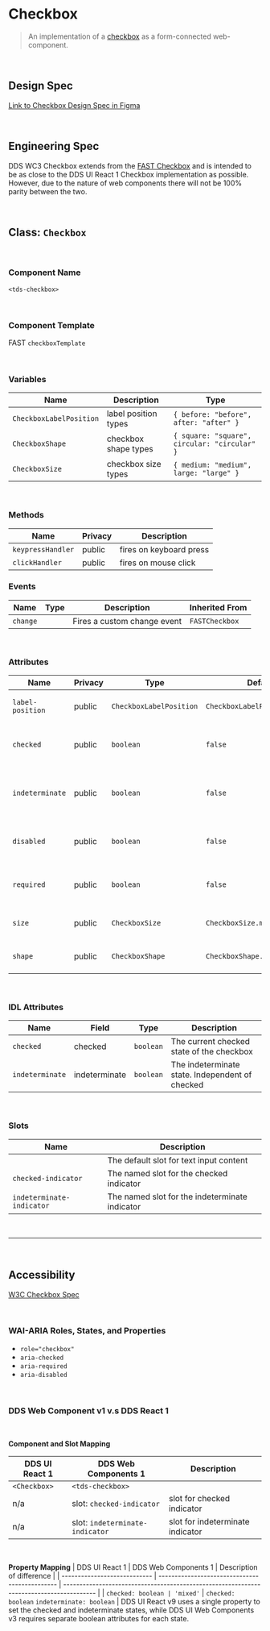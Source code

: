 # Checkbox

> An implementation of a [checkbox](https://w3c.github.io/html-reference/input.checkbox.html) as a form-connected web-component.

<br />

## **Design Spec**

[Link to Checkbox Design Spec in Figma](https://www.figma.com/file/1a1hBVizk7aLH76IvrnPFs/Checkbox?node-id=1666-534&t=Y5ISi4tWguXRFMdP-0)

<br />

## **Engineering Spec**

DDS WC3 Checkbox extends from the [FAST Checkbox](https://explore.fast.design/components/fast-checkbox) and is intended to be as close to the DDS UI React 1 Checkbox implementation as possible. However, due to the nature of web components there will not be 100% parity between the two.

<br />

## Class: `Checkbox`

<br />

### **Component Name**

`<tds-checkbox>`

<br />

### **Component Template**

FAST `checkboxTemplate`

<br />

### **Variables**

| Name                    | Description          | Type                                         |
| ----------------------- | -------------------- | -------------------------------------------- |
| `CheckboxLabelPosition` | label position types | `{ before: "before", after: "after" }`       |
| `CheckboxShape`         | checkbox shape types | `{ square: "square", circular: "circular" }` |
| `CheckboxSize`          | checkbox size types  | `{ medium: "medium", large: "large" }`       |

<br />

### **Methods**

| Name              | Privacy | Description             |
| ----------------- | ------- | ----------------------- |
| `keypressHandler` | public  | fires on keyboard press |
| `clickHandler `   | public  | fires on mouse click    |

### **Events**

| Name     | Type | Description                 | Inherited From |
| -------- | ---- | --------------------------- | -------------- |
| `change` |      | Fires a custom change event | `FASTCheckbox` |

<br />

### **Attributes**

| Name             | Privacy | Type                    | Default                       | Description                                        |
| ---------------- | ------- | ----------------------- | ----------------------------- | -------------------------------------------------- |
| `label-position` | public  | `CheckboxLabelPosition` | `CheckboxLabelPosition.after` | Indicates postion of label                         |
| `checked`        | public  | `boolean`               | `false`                       | Indicates whether input is checked                 |
| `indeterminate`  | public  | `boolean`               | `false`                       | Indicates whether input is initially indeterminate |
| `disabled`       | public  | `boolean`               | `false`                       | Indicates whether input is disabled                |
| `required `      | public  | `boolean`               | `false`                       | Indicates whether input is required                |
| `size`           | public  | `CheckboxSize`          | `CheckboxSize.medium`         | Indicates the size of the checkbox                 |
| `shape`          | public  | `CheckboxShape`         | `CheckboxShape.square`        | Indicates shape of the checkbox                    |

<br />

### **IDL Attributes**

| Name            | Field         | Type      | Description                                     |
| --------------- | ------------- | --------- | ----------------------------------------------- |
| `checked`       | checked       | `boolean` | The current checked state of the checkbox       |
| `indeterminate` | indeterminate | `boolean` | The indeterminate state. Independent of checked |

<br />

### **Slots**

| Name                      | Description                                    |
| ------------------------- | ---------------------------------------------- |
|                           | The default slot for text input content        |
| `checked-indicator`       | The named slot for the checked indicator       |
| `indeterminate-indicator` | The named slot for the indeterminate indicator |

<br />
<hr />
<br />

## **Accessibility**

[W3C Checkbox Spec](https://w3c.github.io/html-reference/input.checkbox.html)

<br />

### **WAI-ARIA Roles, States, and Properties**

- `role="checkbox"`
- `aria-checked`
- `aria-required`
- `aria-disabled`

<br />

### **DDS Web Component v1 v.s DDS React 1**

<br />

**Component and Slot Mapping**

| DDS UI React 1 | DDS Web Components 1            | Description                      |
| -------------- | ------------------------------- | -------------------------------- |
| `<Checkbox>`   | `<tds-checkbox>`                |
| n/a            | slot: `checked-indicator`       | slot for checked indicator       |
| n/a            | slot: `indeterminate-indicator` | slot for indeterminate indicator |

<br />

**Property Mapping**
| DDS UI React 1 | DDS Web Components 1 | Description of difference |
| ---------------------------- | ---------------------------------------------- | ---------------------------------------------------------------------------------------- |
| `checked: boolean | 'mixed'` | `checked: boolean` `indeterminate: boolean` | DDS UI React v9 uses a single property to set the checked and indeterminate states, while DDS UI Web Components v3 requires separate boolean attributes for each state.
